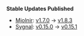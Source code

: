 **Stable Updates Published**

* [Mjolnir](https://github.com/matrix-org/mjolnir): [v1.7.0](https://github.com/matrix-org/mjolnir/releases/tag/v1.7.0) -> [v1.8.3](https://github.com/matrix-org/mjolnir/releases/tag/v1.8.3)
* [Sygnal](https://github.com/matrix-org/sygnal): [v0.15.0](https://github.com/matrix-org/sygnal/releases/tag/v0.15.0) -> [v0.15.1](https://github.com/matrix-org/sygnal/releases/tag/v0.15.1)
